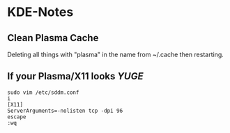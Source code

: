 # KDE-Notes

## Clean Plasma Cache
Deleting all things with "plasma" in the name from ~/.cache then restarting.

## If your Plasma/X11 looks *YUGE*
```
sudo vim /etc/sddm.conf
i
[X11]
ServerArguments=-nolisten tcp -dpi 96
escape
:wq
```
